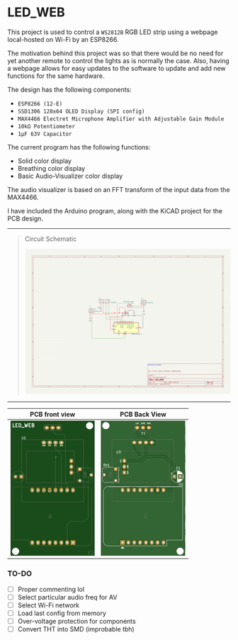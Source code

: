 # LED_WEB

This project is used to control a `WS2812B` RGB LED strip using a webpage local-hosted on Wi-Fi by an ESP8266. 

The motivation behind this project was so that there would be no need for yet another remote to control the lights as is normally the case. Also, having a webpage allows for easy updates to the software to update and add new functions for the same hardware.

The design has the following components:
- `ESP8266 (12-E)`
- `SSD1306 128x64 OLED Display (SPI config)`
- `MAX4466 Electret Microphone Amplifier with Adjustable Gain Module`
- `10kΩ Potentiometer`
- `1μF 63V Capacitor`

The current program has the following functions:
- Solid color display
- Breathing color display
- Basic Audio-Visualizer color display

The audio visualizer is based on an FFT transform of the input data from the MAX4466.

I have included the Arduino program, along with the KiCAD project for the PCB design.

---
> Circuit Schematic
>
> ![Schematic](/images/led_web_schematic.png)

---
| PCB front view | PCB Back View |
| --- | --- |
|![PCB Front](/images/pcb_front.png)|![PCB Back](/images/pcb_back.png)|

### TO-DO

- [ ] Proper commenting lol
- [ ] Select particular audio freq for AV
- [ ] Select Wi-Fi network
- [ ] Load last config from memory
- [ ] Over-voltage protection for components
- [ ] Convert THT into SMD (improbable tbh)
